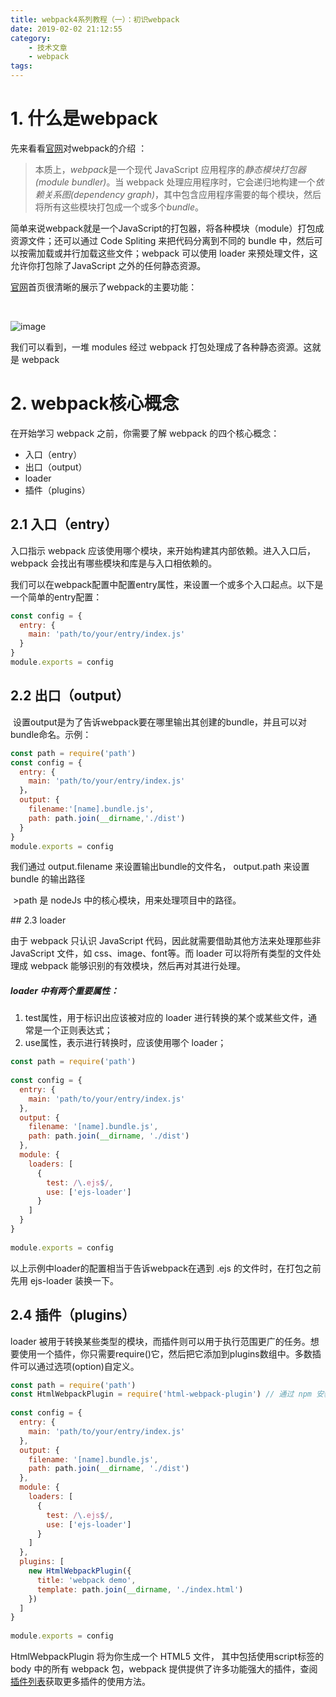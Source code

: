 ```yaml
---
title: webpack4系列教程（一）：初识webpack
date: 2019-02-02 21:12:55
category:
    - 技术文章
    - webpack
tags:
---
```

# 1. 什么是webpack

先来看看[官网](https://www.webpackjs.com/concepts/)对webpack的介绍 ：

> 本质上，*webpack*是一个现代 JavaScript 应用程序的*静态模块打包器(module bundler)*。当 webpack 处理应用程序时，它会递归地构建一个*依赖关系图(dependency graph)*，其中包含应用程序需要的每个模块，然后将所有这些模块打包成一个或多个*bundle*。

简单来说webpack就是一个JavaScript的打包器，将各种模块（module）打包成资源文件；还可以通过 Code Spliting 来把代码分离到不同的 bundle 中，然后可以按需加载或并行加载这些文件；webpack 可以使用 loader 来预处理文件，这允许你打包除了JavaScript 之外的任何静态资源。

[官网](https://www.webpackjs.com/concepts/)首页很清晰的展示了webpack的主要功能：

​

![image](http://upload-images.jianshu.io/upload_images/2012934-6beaaa872608b868?imageMogr2/auto-orient/strip%7CimageView2/2/w/1240)

我们可以看到，一堆 modules 经过 webpack 打包处理成了各种静态资源。这就是 webpack

# 2. webpack核心概念

在开始学习 webpack 之前，你需要了解 webpack 的四个核心概念： 

- 入口（entry）
- 出口（output）
- loader
- 插件（plugins） 

## 2.1 入口（entry）

入口指示 webpack 应该使用哪个模块，来开始构建其内部依赖。进入入口后，webpack 会找出有哪些模块和库是与入口相依赖的。

我们可以在webpack配置中配置entry属性，来设置一个或多个入口起点。以下是一个简单的entry配置：
```javascript
const config = {
  entry: {
    main: 'path/to/your/entry/index.js'
  }
}
module.exports = config
```
## 2.2 出口（output）

 设置output是为了告诉webpack要在哪里输出其创建的bundle，并且可以对bundle命名。示例：

``` javascript
const path = require('path')
const config = {
  entry: {
    main: 'path/to/your/entry/index.js'
  }，  
  output: {
    filename:'[name].bundle.js',
    path: path.join(__dirname,'./dist')  
  }
}
module.exports = config

```

我们通过 output.filename 来设置输出bundle的文件名， output.path 来设置 bundle 的输出路径 

 >path 是 nodeJs 中的核心模块，用来处理项目中的路径。

## 2.3 loader

由于 webpack 只认识 JavaScript 代码，因此就需要借助其他方法来处理那些非 JavaScript 文件，如 css、image、font等。而 loader 可以将所有类型的文件处理成 webpack 能够识别的有效模块，然后再对其进行处理。

##### loader 中有两个重要属性：

1. test属性，用于标识出应该被对应的 loader 进行转换的某个或某些文件，通常是一个正则表达式；
2. use属性，表示进行转换时，应该使用哪个 loader；
```javascript
const path = require('path')
 
const config = {
  entry: {
    main: 'path/to/your/entry/index.js'
  },
  output: {
    filename: '[name].bundle.js',
    path: path.join(__dirname, './dist')
  },
  module: {
    loaders: [
      {
        test: /\.ejs$/,
        use: ['ejs-loader']
      }
    ]
  }
}
 
module.exports = config
```

以上示例中loader的配置相当于告诉webpack在遇到 .ejs 的文件时，在打包之前先用 ejs-loader 装换一下。

## 2.4 插件（plugins）

loader 被用于转换某些类型的模块，而插件则可以用于执行范围更广的任务。想要使用一个插件，你只需要require()它，然后把它添加到plugins数组中。多数插件可以通过选项(option)自定义。
```javascript
const path = require('path')
const HtmlWebpackPlugin = require('html-webpack-plugin') // 通过 npm 安装
 
const config = {
  entry: {
    main: 'path/to/your/entry/index.js'
  },
  output: {
    filename: '[name].bundle.js',
    path: path.join(__dirname, './dist')
  },
  module: {
    loaders: [
      {
        test: /\.ejs$/,
        use: ['ejs-loader']
      }
    ]
  },
  plugins: [
    new HtmlWebpackPlugin({
      title: 'webpack demo',
      template: path.join(__dirname, './index.html')
    })
  ]
}
 
module.exports = config
```

HtmlWebpackPlugin 将为你生成一个 HTML5 文件， 其中包括使用script标签的 body 中的所有 webpack 包，webpack 提供提供了许多功能强大的插件，查阅[插件列表](https://www.webpackjs.com/plugins)获取更多插件的使用方法。
